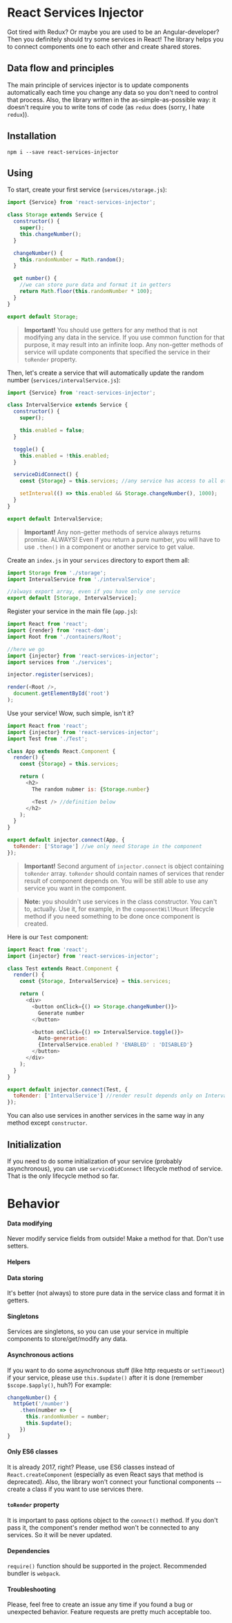 React Services Injector
===================
Got tired with Redux? Or maybe you are used to be an Angular-developer? Then you definitely should try some services in React!
The library helps you to connect components one to each other and create shared stores.

Data flow and principles
-------------
The main principle of services injector is to update components automatically each time you change any data so you don't need to control that process. Also, the library written in the as-simple-as-possible way: it doesn't require you to write tons of code (as `redux` does (sorry, I hate `redux`)). 

Installation
-------------
`npm i --save react-services-injector`

Using
-------------
To start, create your first service (`services/storage.js`):
```javascript
import {Service} from 'react-services-injector';

class Storage extends Service {
  constructor() {
    super();
    this.changeNumber();
  }

  changeNumber() {
    this.randomNumber = Math.random();
  }

  get number() {
    //we can store pure data and format it in getters
    return Math.floor(this.randomNumber * 100);
  }
}

export default Storage;
```

> **Important!** You should use getters for any method that is not modifying any data in the service. If you use common function for that purpose, it may result into an infinite loop. Any non-getter methods of service will update components that specified the service in their `toRender` property.  

Then, let's create a service that will automatically update the random number (`services/intervalService.js`):
```javascript
import {Service} from 'react-services-injector';

class IntervalService extends Service {
  constructor() {
    super();

    this.enabled = false;
  }

  toggle() {
    this.enabled = !this.enabled;
  }

  serviceDidConnect() {
    const {Storage} = this.services; //any service has access to all other services

    setInterval(() => this.enabled && Storage.changeNumber(), 1000);
  }
}

export default IntervalService;
```

> **Important!** Any non-getter methods of service always returns promise. ALWAYS! Even if you return a pure number, you will have to use `.then()` in a component or another service to get value. 

Create an `index.js` in your `services` directory to export them all:
```javascript
import Storage from './storage';
import IntervalService from './intervalService';

//always export array, even if you have only one service
export default [Storage, IntervalService];
```

Register your service in the main file (`app.js`):
```javascript
import React from 'react';
import {render} from 'react-dom';
import Root from './containers/Root';

//here we go
import {injector} from 'react-services-injector';
import services from './services';

injector.register(services);

render(<Root />,
  document.getElementById('root')
);
```

Use your service! Wow, such simple, isn't it?
```javascript
import React from 'react';
import {injector} from 'react-services-injector';
import Test from './Test';

class App extends React.Component {
  render() {
    const {Storage} = this.services;

    return (
      <h2>
        The random nubmer is: {Storage.number}

        <Test /> //definition below
      </h2>
    );
  }
}

export default injector.connect(App, {
  toRender: ['Storage'] //we only need Storage in the component
});
```
> **Important!** Second argument of `injector.connect` is object containing `toRender` array. `toRender` should contain names of services that render result of component depends on. You will be still able to use any service you want in the component.
  
> **Note:** you shouldn't use services in the class constructor. You can't to, actually. Use it, for example, in the `componentWillMount` lifecycle method if you need something to be done once component is created.

Here is our `Test` component:
```javascript
import React from 'react';
import {injector} from 'react-services-injector';

class Test extends React.Component {
  render() {
    const {Storage, IntervalService} = this.services;

    return (
      <div>
        <button onClick={() => Storage.changeNumber()}>
          Generate number
        </button>

        <button onClick={() => IntervalService.toggle()}>
          Auto-generation: 
          {IntervalService.enabled ? 'ENABLED' : 'DISABLED'}
        </button>
      </div>
    );
  }
}

export default injector.connect(Test, {
  toRender: ['IntervalService'] //render result depends only on IntervalService
});
```

You can also use services in another services in the same way in any method except `constructor`.

Initialization
--------------
If you need to do some initialization of your service (probably asynchronous), you can use `serviceDidConnect` lifecycle method of service. That is the only lifecycle method so far.

Behavior
========
#### Data modifying 
Never modify service fields from outside! Make a method for that. Don't use setters.
 
#### Helpers


#### Data storing
It's better (not always) to store pure data in the service class and format it in getters.

#### Singletons
Services are singletons, so you can use your service in multiple components to store/get/modify any data.

#### Asynchronous actions
If you want to do some asynchronous stuff (like http requests or `setTimeout`) if your service, please use `this.$update()` after it is done (remember `$scope.$apply()`, huh?) 
For example:
```javascript
changeNumber() {
  httpGet('/number')
    .then(number => {
      this.randomNumber = number;
      this.$update();
    })
}
```
#### Only ES6 classes
It is already 2017, right? Please, use ES6 classes instead of `React.createComponent` (especially as even React says that method is deprecated). Also, the library won't connect your functional components -- create a class if you want to use services there.

#### `toRender` property
It is important to pass options object to the `connect()` method. 
If you don't pass it, the component's render method won't be connected to any services. 
So it will be never updated.

#### Dependencies
`require()` function should be supported in the project. 
Recommended bundler is `webpack`.

#### Troubleshooting
Please, feel free to create an issue any time if you found a bug or unexpected behavior.
Feature requests are pretty much acceptable too.
